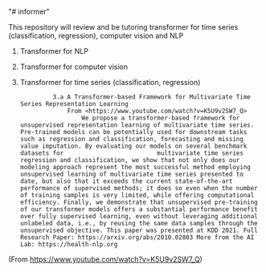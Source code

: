 "# informer" 

This repository will review and be tutoring transformer for time series (classification, regression), computer vision and NLP



1. Transformer for NLP


2. Transformer for computer vision

3. Transformer for time series (classification, regression) 

				3.a A Transformer-based Framework for Multivariate Time Series Representation Learning
 					From <https://www.youtube.com/watch?v=K5U9v2SW7_Q> 
						We propose a transformer-based framework for unsupervised representation learning of multivariate time series. Pre-trained models can be potentially used for downstream tasks such as regression and classification, forecasting and missing value imputation. By evaluating our models on several benchmark datasets for 							multivariate time series regression and classification, we show that not only does our modeling approach represent the most successful method employing unsupervised learning of multivariate time series presented to date, but also that it exceeds the current state-of-the-art performance of supervised methods; it does so even when the number of training samples is very limited, while offering computational efficiency. Finally, we demonstrate that unsupervised pre-training of our transformer models offers a substantial performance benefit over fully supervised learning, even without leveraging additional unlabeled data, i.e., by reusing the same data samples through the unsupervised objective. This paper was presented at KDD 2021. Full Research Paper: https://arxiv.org/abs/2010.02803 More from the AI Lab: https://health-nlp.org
 (From <https://www.youtube.com/watch?v=K5U9v2SW7_Q>)

